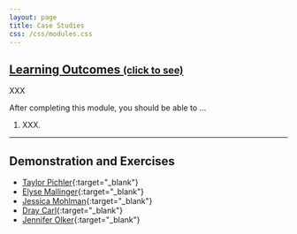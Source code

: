 ```yaml
---
layout: page
title: Case Studies
css: /css/modules.css
---
```


<div class="panel-group-ILOs">
  <div class="panel panel-default">
    <div class="panel-heading">
      <h2 class="panel-title">
        <a data-toggle="collapse" href="#ILOs">Learning Outcomes <small>(click to see)</small></a>
      </h2>
    </div>
    <div id="ILOs" class="panel-collapse collapse">
      <div class="panel-body">
XXX
<p>After completing this module, you should be able to ...</p>

<ol>
  <li>XXX.</li>
</ol>
      </div>
    </div>
  </div>
</div>

----

## Demonstration and Exercises

* [Taylor Pichler](Case_Studies/Pichler_GuestCaseStudy_2.html){:target="_blank"}
* [Elyse Mallinger](Case_Studies/Mallinger_Smammals.html){:target="_blank"}
* [Jessica Mohlman](Case_Studies/MohlmanJessica_MTH250_GGplot_Demo.html){:target="_blank"}
* [Dray Carl](Case_Studies/Dray_Commercial_Harvest.html){:target="_blank"}
* [Jennifer Olker](Case_Studies/Olker_ECOTOX-PFASdata_20May2020.html){:target="_blank"}

